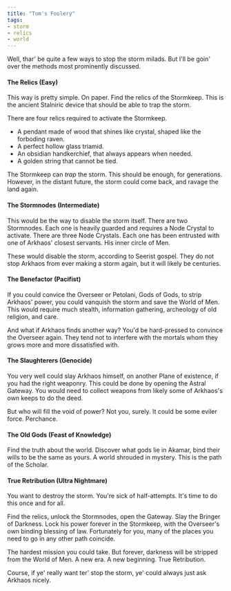 ```yaml
---
title: "Tom's Foolery"
tags:
- storm
- relics
- world
---
```

Well, thar' be quite a few ways to stop the storm milads.
But I'll be goin' over the methods most prominently discussed.

#### The Relics (Easy)
This way is pretty simple. On paper. Find the relics of the Stormkeep.
This is the ancient Stalniric device that should be able to trap the storm.

There are four relics required to activate the Stormkeep.
- A pendant made of wood that shines like crystal, shaped like the forboding raven.
- A perfect hollow glass triamid.
- An obsidian handkerchief, that always appears when needed.
- A golden string that cannot be tied.

The Stormkeep can *trap* the storm. This should be enough, for generations. However, in the distant future, the storm could come back, and ravage the land again.


#### The Stormnodes (Intermediate)
This would be the way to disable the storm itself.
There are two Stormnodes. Each one is heavily guarded and requires a Node Crystal to activate.
There are three Node Crystals. Each one has been entrusted with one of Arkhaos' closest servants. His inner circle of Men.

These would disable the storm, according to Seerist gospel. They do not stop Arkhaos from ever making a storm again, but it will likely be centuries.


#### The Benefactor (Pacifist)
If you could convice the Overseer or Petolani, Gods of Gods, to strip Arkhaos' power, you could vanquish the storm and save the World of Men. This would require much stealth, information gathering, archeology of old religion, and care.

And what if Arkhaos finds another way? You'd be hard-pressed to convince the Overseer again. They tend not to interfere with the mortals whom they grows more and more dissatisfied with.


#### The Slaughterers (Genocide)
You very well could slay Arkhaos himself, on another Plane of existence, if you had the right weaponry. This could be done by opening the Astral Gateway. You would need to collect weapons from likely some of Arkhaos's own keeps to do the deed.

But who will fill the void of power? Not you, surely. It could be some eviler force. Perchance.

#### The Old Gods (Feast of Knowledge)
Find the truth about the world. Discover what gods lie in Akamar, bind their wills to be the same as yours.
A world shrouded in mystery. This is the path of the Scholar.

#### True Retribution (Ultra Nightmare)
You want to destroy the storm.
You're sick of half-attempts.
It's time to do this once and for all.

Find the relics, unlock the Stormnodes, open the Gateway.
Slay the Bringer of Darkness.
Lock his power forever in the Stormkeep, with the Overseer's own binding blessing of law.
Fortunately for you, many of the places you need to go in any other path coincide.

The hardest mission you could take.
But forever, darkness will be stripped from the World of Men.
A new era. A new beginning. True Retribution.




Course, if ye' really want ter' stop the storm, ye' could always just ask Arkhaos nicely.